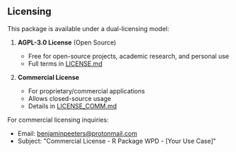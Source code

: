 

## Licensing

This package is available under a dual-licensing model:

1. **AGPL-3.0 License** (Open Source)
   - Free for open-source projects, academic research, and personal use
   - Full terms in [LICENSE.md](LICENSE.md)

2. **Commercial License**
   - For proprietary/commercial applications
   - Allows closed-source usage
   - Details in [LICENSE_COMM.md](LICENSE_COMM.md)

For commercial licensing inquiries:
- Email: benjaminpeeters@protonmail.com
- Subject: "Commercial License - R Package WPD - [Your Use Case]"


